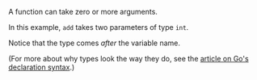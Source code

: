 


A function can take zero or more arguments.

In this example, `add` takes two parameters of type `int`.

Notice that the type comes _after_ the variable name.

(For more about why types look the way they do, see the [article on Go's declaration syntax](https://blog.golang.org/gos-declaration-syntax).)

